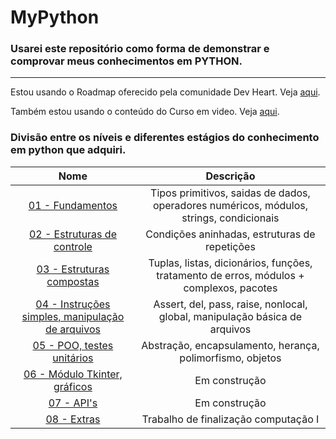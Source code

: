# MyPython
### Usarei este repositório como forma de demonstrar e comprovar meus conhecimentos em **PYTHON**.
----

Estou usando o Roadmap oferecido pela comunidade Dev Heart. Veja [aqui](https://github.com/wendrewdevelop/python4noobs).

Também estou usando o conteúdo do Curso em video. Veja [aqui](https://www.youtube.com/watch?v=S9uPNppGsGo&list=PLvE-ZAFRgX8hnECDn1v9HNTI71veL3oW0).

### Divisão entre os níveis e diferentes estágios do conhecimento em python que adquiri.
Nome | Descrição 
:---------: | :------: 
[01 - Fundamentos](https://github.com/epedropaulo/MyPython/tree/main/01%20-%20Fundamentos)| Tipos primitivos, saidas de dados, operadores numéricos, módulos, strings, condicionais
[02 - Estruturas de controle](https://github.com/epedropaulo/MyPython/tree/main/02%20-%20Estruturas%20de%20controle)| Condições aninhadas, estruturas de repetições 
[03 - Estruturas compostas](https://github.com/epedropaulo/MyPython/tree/main/03%20-%20Estruturas%20Compostas)| Tuplas, listas, dicionários, funções, tratamento de erros, módulos + complexos, pacotes 
[04 - Instruções simples, manipulação de arquivos](https://github.com/epedropaulo/MyPython/tree/main/04%20-%20Instruções%20simples%2C%20manipulando%20arquivos)| Assert, del, pass, raise, nonlocal, global, manipulação básica de arquivos
[05 - POO, testes unitários](https://github.com/epedropaulo/MyPython/tree/main/05-%20POO%2C%20testes%20unitários)| Abstração, encapsulamento, herança, polimorfismo, objetos
[06 - Módulo Tkinter, gráficos](https://github.com/epedropaulo/MyPython/tree/main/06%20-%20Módulo%20Tkinter%2C%20gráficos)| Em construção 
[07 - API's](https://github.com/epedropaulo/MyPython/tree/main/07%20-%20API's)| Em construção
[08 - Extras](https://github.com/epedropaulo/MyPython/tree/main/08%20-%20Extras)| Trabalho de finalização computação I
